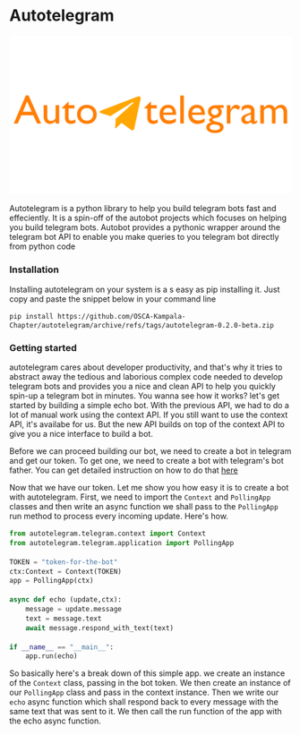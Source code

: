 # Autotelegram
![autotelegram](./docs/assets/autotelegram.png)

Autotelegram is a python library to help you build telegram bots fast and effeciently.
It is a spin-off of the autobot projects which focuses on helping you build telegram bots.
Autobot provides a pythonic wrapper around the telegram bot API to enable you make queries 
to you telegram bot directly from python code

### Installation
Installing autotelegram on your system is a s easy as pip installing it. Just copy and paste
the snippet below in your command line

```
pip install https://github.com/OSCA-Kampala-Chapter/autotelegram/archive/refs/tags/autotelegram-0.2.0-beta.zip
```

### Getting started
autotelegram cares about developer productivity, and that's why it tries to abstract away the tedious
and laborious complex code needed to develop telegram bots and provides you a nice and clean API to 
help you quickly spin-up a telegram bot in minutes. You wanna see how it works? let's get started
by building a simple echo bot.
With the previous API, we had to do a lot of manual work using the context API. If you still want to use
the context API, it's availabe for us. But the new API builds on top of the context API to give you a nice
interface to build a bot.

Before we can proceed building our bot, we need to create a bot in telegram and get our token.
To get one, we need to create a bot with telegram's bot father. You can get detailed instruction on how to
do that [here](https://core.telegram.org/bots/features#creating-a-new-bot)

Now that we have our token. Let me show you how easy it is to create a bot with autotelegram.
First, we need to import the `Context` and `PollingApp` classes and then write an async function we shall
pass to the `PollingApp` run method to process every incoming update. Here's how.
```python
from autotelegram.telegram.context import Context
from autotelegram.telegram.application import PollingApp

TOKEN = "token-for-the-bot"
ctx:Context = Context(TOKEN)
app = PollingApp(ctx)

async def echo (update,ctx):
    message = update.message
    text = message.text
    await message.respond_with_text(text)
    
if __name__ == "__main__":
    app.run(echo)
```
So basically here's a break down of this simple app.
we create an instance of the `Context` class, passing in the bot token.
We then create an instance of our `PollingApp` class and pass in the context instance.
Then we write our `echo` async function which shall respond back to every message with
the same text that was sent to it. 
We then call the run function of the app with the echo async function.
